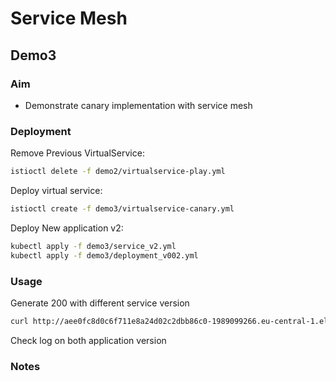 # Service Mesh

## Demo3

### Aim

- Demonstrate canary implementation with service mesh

### Deployment

Remove Previous VirtualService:

```sh
istioctl delete -f demo2/virtualservice-play.yml
```

Deploy virtual service:

```sh
istioctl create -f demo3/virtualservice-canary.yml
```

Deploy New application v2:

```sh
kubectl apply -f demo3/service_v2.yml
kubectl apply -f demo3/deployment_v002.yml
```

### Usage

Generate 200 with different service version

```sh
curl http://aee0fc8d0c6f711e8a24d02c2dbb86c0-1989099266.eu-central-1.elb.amazonaws.com/canary/ -vv
```

Check log on both application version

### Notes
